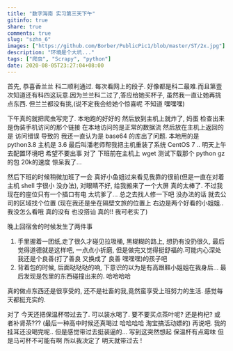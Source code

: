 ```yaml
---
title: "数字海南 实习第三天下午"
gitinfo: true
share: true
comments: true
slug: "szhn_6"
images: ["https://github.com/Borber/PublicPic1/blob/master/ST/2x.jpg"] 
description: "环境是个大坑..."
tags: ["爬虫", "Scrapy", "python"]
date: 2020-08-05T23:27:04+08:00
---
```


首先, 恭喜香兰兰 科二顺利通过. 每次看网上的段子. 好像都是科二最难.而且第壹次知道还有科四这玩意.因为兰兰科二过了,答应给她买杯子, 虽然我一直让她再挑点东西. 但兰兰都没有挑,(说不定我会给她个惊喜呢 不知道 嘿嘿嘿)

下午真的就把爬虫写完了. 本地跑的好好的 然后放到主机上就炸了, 妈蛋 检查出来是伪装手机访问的那个链接 在本地访问的是正常的数据流 然后放在主机上返回的是 访问错误 导致的 我还一直认为是 base64 的库出了问题. 本地用的是 python3.8 主机是 3.6 最后叫潘老师帮我把主机重装了系统 CentOS 7 .. 明天上午去配置环境吧 希望不要出事  对了 下班前在主机上 wget 测试下载那个 python gz的包 20k的速度 惊呆我了… 

然后下班的时候稍微加班了一会 真好小鱼姐过来看见我靠的很前(但是一直在对着 主机 shell 字很小 没办法), 对眼睛不好, 给我搬来了一个大屏 真的太棒了. 不过我现在的座位只有一个插口有电 太坑爹了… 总之去找人修一下吧 没办法的话 就去公司的区域找个位置 (现在我还是坐在隔壁文旅的位置上 右边是两个好看的小姐姐.. 我没怎么看哦 真的没有 也没搭讪 真的!! 我可老实了)

晚上回宿舍的时候发生了两件事

1. 手里握着一团纸,走了很久才碰见拉圾桶, 黑糊糊的路上, 想扔有没扔很久, 最后觉得道德就是这样吧, 一点点小折磨, 但是做完又觉得挺舒福的.可能内心深处我还是个良善(打了善良 又换成了 良善 嘿嘿嘿)的孩子吧
2. 背着包的时候, 后面哒哒哒的响, 下意识的以为是有高跟鞋小姐姐在我身后… 最后发现是包里的东西碰撞出来的.  哈哈哈哈

真的做点东西还是很享受的, 还不是社畜的我,竟然蛮享受上班努力的生活. 感觉每天都挺充实的.

对了 今天还把保温杯带过去了. 可以装水喝了. 要不要买点茶叶呢?  还是枸杞? 或者补肾茶??? (最后一种高中时候还真喝过 哈哈哈哈 淘宝搞活动嫖的) 再说吧. 我的挂耳还没喝完呢.. 但是感觉带过去挺装逼的… 写到这突然想起 保温杯有点霉味 但是马可杯不可能有啊 所以我决定了 明天就带过去 !